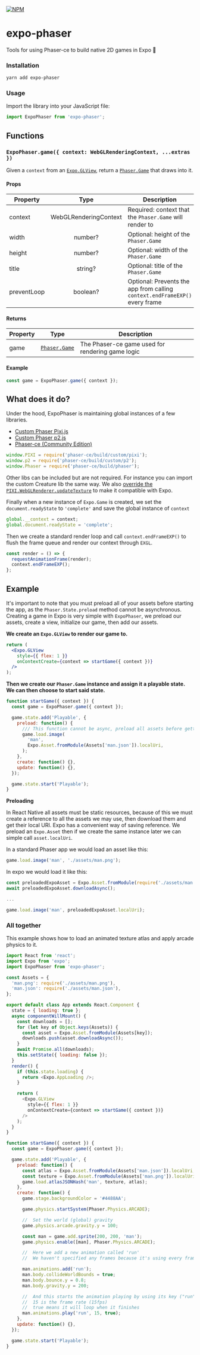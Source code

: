 [![NPM](https://nodei.co/npm/expo-phaser.png)](https://nodei.co/npm/expo-phaser/)

# expo-phaser

Tools for using Phaser-ce to build native 2D games in Expo 👾

### Installation

```bash
yarn add expo-phaser
```

### Usage

Import the library into your JavaScript file:

```js
import ExpoPhaser from 'expo-phaser';
```

## Functions

### `ExpoPhaser.game({ context: WebGLRenderingContext, ...extras })`

Given a `context` from an
[`Expo.GLView`](https://docs.expo.io/versions/latest/sdk/gl-view.html), return a
[`Phaser.Game`](https://phaser.io/docs/2.6.2/Phaser.Game.html)
that draws into it.

#### Props

| Property    |         Type          | Description                                                                 |         Default Value         |
| ----------- | :-------------------: | --------------------------------------------------------------------------- | :---------------------------: |
| context     | WebGLRenderingContext | Required: context that the `Phaser.Game` will render to                     |            `null`             |
| width       |        number?        | Optional: height of the `Phaser.Game`                                       | `context.drawingBufferWidth`  |
| height      |        number?        | Optional: width of the `Phaser.Game`                                        | `context.drawingBufferHeight` |
| title       |        string?        | Optional: title of the `Phaser.Game`                                        |     `"expo-phaser-game"`      |
| preventLoop |       boolean?        | Optional: Prevents the app from calling `context.endFrameEXP()` every frame |            `false`            |

#### Returns

| Property |                              Type                              | Description                                      |
| -------- | :------------------------------------------------------------: | ------------------------------------------------ |
| game     | [`Phaser.Game`](https://phaser.io/docs/2.6.2/Phaser.Game.html) | The Phaser-ce game used for rendering game logic |

#### Example

```js
const game = ExpoPhaser.game({ context });
```

## What does it do?

Under the hood, ExpoPhaser is maintaining global instances of a few libraries.

* [Custom Phaser Pixi.js](https://github.com/photonstorm/phaser-ce/tree/master/src/pixi)
* [Custom Phaser p2.js](https://github.com/photonstorm/phaser-ce/blob/master/build/custom/p2.js)
* [Phaser-ce (Community Edition)](https://github.com/photonstorm/phaser-ce)

```js
window.PIXI = require('phaser-ce/build/custom/pixi');
window.p2 = require('phaser-ce/build/custom/p2');
window.Phaser = require('phaser-ce/build/phaser');
```

Other libs can be included but are not required. For instance you can import the custom Creature lib the same way.
We also [override the `PIXI.WebGLRenderer.updateTexture`](https://github.com/expo/expo-phaser/tree/master/lib/Phaser.js) to make it compatible with Expo.

Finally when a new instance of `Expo.Game` is created, we set the `document.readyState` to `'complete'` and save the global instance of `context`

```js
global.__context = context;
global.document.readyState = 'complete';
```

Then we create a standard render loop and call `context.endFrameEXP()` to flush the frame queue and render our context through `EXGL`.

```js
const render = () => {
  requestAnimationFrame(render);
  context.endFrameEXP();
};
```

## Example

It's important to note that you must preload all of your assets before starting the app, as the `Phaser.State.preload` method cannot be asynchronous.
Creating a game in Expo is very simple with `ExpoPhaser`, we preload our assets, create a view, initialize our game, then add our assets.

**We create an `Expo.GLView` to render our game to.**

```jsx
return (
  <Expo.GLView
    style={{ flex: 1 }}
    onContextCreate={context => startGame({ context })}
  />
);
```

**Then we create our `Phaser.Game` instance and assign it a playable state. We can then choose to start said state.**

```js
function startGame({ context }) {
  const game = ExpoPhaser.game({ context });

  game.state.add('Playable', {
    preload: function() {
      /// This function cannot be async, preload all assets before getting here.
      game.load.image(
        'man',
        Expo.Asset.fromModule(Assets['man.json']).localUri,
      );
    },
    create: function() {},
    update: function() {},
  });

  game.state.start('Playable');
}
```

**Preloading**

In React Native all assets must be static resources, because of this we must create a reference to all the assets we may use, then download them and get their local URI.
Expo has a convenient way of saving reference. We preload an `Expo.Asset` then if we create the same instance later we can simple call `asset.localUri`.

In a standard Phaser app we would load an asset like this:

```js
game.load.image('man', './assets/man.png');
```

In expo we would load it like this:

```js
const preloadedExpoAsset = Expo.Asset.fromModule(require('./assets/man.png'))
await preloadedExpoAsset.downloadAsync();

...

game.load.image('man', preloadedExpoAsset.localUri);
```

### All together

This example shows how to load an animated texture atlas and apply arcade physics to it.

```js
import React from 'react';
import Expo from 'expo';
import ExpoPhaser from 'expo-phaser';

const Assets = {
  'man.png': require('./assets/man.png'),
  'man.json': require('./assets/man.json'),
};

export default class App extends React.Component {
  state = { loading: true };
  async componentWillMount() {
    const downloads = [];
    for (let key of Object.keys(Assets)) {
      const asset = Expo.Asset.fromModule(Assets[key]);
      downloads.push(asset.downloadAsync());
    }
    await Promise.all(downloads);
    this.setState({ loading: false });
  }
  render() {
    if (this.state.loading) {
      return <Expo.AppLoading />;
    }

    return (
      <Expo.GLView
        style={{ flex: 1 }}
        onContextCreate={context => startGame({ context })}
      />
    );
  }
}

function startGame({ context }) {
  const game = ExpoPhaser.game({ context });

  game.state.add('Playable', {
    preload: function() {
      const atlas = Expo.Asset.fromModule(Assets['man.json']).localUri;
      const texture = Expo.Asset.fromModule(Assets['man.png']).localUri;
      game.load.atlasJSONHash('man', texture, atlas);
    },
    create: function() {
      game.stage.backgroundColor = '#4488AA';

      game.physics.startSystem(Phaser.Physics.ARCADE);

      //  Set the world (global) gravity
      game.physics.arcade.gravity.y = 100;

      const man = game.add.sprite(200, 200, 'man');
      game.physics.enable([man], Phaser.Physics.ARCADE);

      //  Here we add a new animation called 'run'
      //  We haven't specified any frames because it's using every frame in the texture atlas

      man.animations.add('run');
      man.body.collideWorldBounds = true;
      man.body.bounce.y = 0.8;
      man.body.gravity.y = 200;

      //  And this starts the animation playing by using its key ("run")
      //  15 is the frame rate (15fps)
      //  true means it will loop when it finishes
      man.animations.play('run', 15, true);
    },
    update: function() {},
  });

  game.state.start('Playable');
}
```
